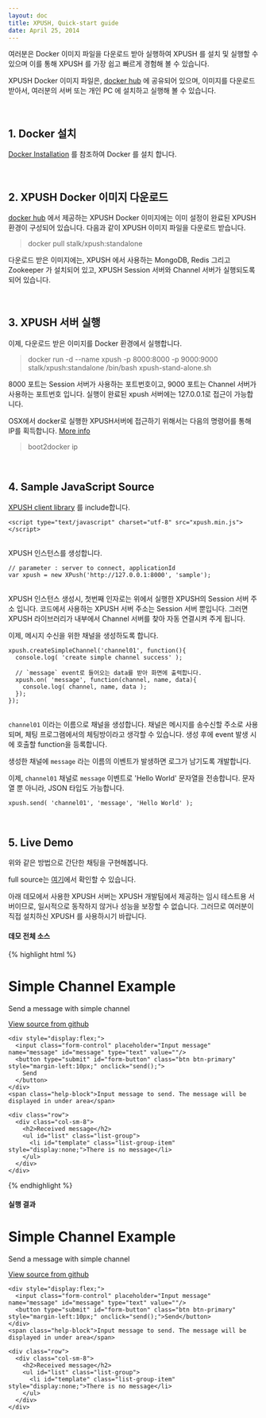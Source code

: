 ```yaml
---
layout: doc
title: XPUSH, Quick-start guide
date: April 25, 2014
---
```


여러분은 Docker 이미지 파일을 다운로드 받아 실행하여 XPUSH 를 설치 및 실행할 수 있으며 이를 통해 XPUSH 를 가장 쉽고 빠르게 경험해 볼 수 있습니다.

XPUSH Docker 이미지 파일은, [docker hub](https://registry.hub.docker.com/u/stalk/xpush/) 에 공유되어 있으며, 이미지를 다운로드 받아서, 여러분의 서버 또는 개인 PC 에 설치하고 실행해 볼 수 있습니다.

<br />

## 1. Docker 설치

[Docker Installation](https://docs.docker.com/installation/#installation) 를 참조하여 Docker 를 설치 합니다.

<br />

## 2. XPUSH Docker 이미지 다운로드

[docker hub](https://registry.hub.docker.com/u/stalk/xpush/) 에서 제공하는 XPUSH Docker 이미지에는 이미 설정이 완료된 XPUSH 환경이 구성되어 있습니다.
다음과 같이 XPUSH 이미지 파일을 다운로드 받습니다.

  > docker pull stalk/xpush:standalone

다운로드 받은 이미지에는, XPUSH 에서 사용하는 MongoDB, Redis 그리고 Zookeeper 가 설치되어 있고, XPUSH Session 서버와 Channel 서버가 실행되도록 되어 있습니다.

<br />

## 3. XPUSH 서버 실행

이제, 다운로드 받은 이미지를 Docker 환경에서 실행합니다.

  > docker run -d --name xpush -p 8000:8000 -p 9000:9000 stalk/xpush:standalone /bin/bash xpush-stand-alone.sh

8000 포트는 Session 서버가 사용하는 포트번호이고, 9000 포트는 Channel 서버가 사용하는 포트번호 입니다. 실행이 완료된 xpush 서버에는 127.0.0.1로 접근이 가능합니다.

OSX에서 docker로 실행한 XPUSH서버에 접근하기 위해서는 다음의 명령어를 통해 IP를 획득합니다. [More info](https://github.com/boot2docker/boot2docker)

  > boot2docker ip

<br />

## 4. Sample JavaScript Source

[XPUSH client library](http://xpush.github.io/doc/library/javascript/xpush.js/index.html) 를 include합니다.

<pre data-lang="html">
<code class="prettyprint">&lt;script type="text/javascript" charset="utf-8" src="xpush.min.js"&gt;&lt;/script&gt;
</code>
</pre>

XPUSH 인스턴스를 생성합니다.

<pre data-lang="js">
<code class="prettyprint">// parameter : server to connect, applicationId
var xpush = new XPush('http://127.0.0.1:8000', 'sample');
</code>
</pre>

XPUSH 인스턴스 생성시,
첫번째 인자로는 위에서 실행한 XPUSH의 Session 서버 주소 입니다.
코드에서 사용하는 XPUSH 서버 주소는 Session 서버 뿐입니다.
그러면 XPUSH 라이브러리가 내부에서 Channel 서버를 찾아 자동 연결시켜 주게 됩니다.

이제, 메시지 수신을 위한 채널을 생성하도록 합니다.

<pre data-lang="js">
<code class="prettyprint">xpush.createSimpleChannel('channel01', function(){
  console.log( 'create simple channel success' );

  // `message` event로 들어오는 data를 받아 화면에 출력합니다.
  xpush.on( 'message', function(channel, name, data){
    console.log( channel, name, data );
  });
});
</code>
</pre>

`channel01` 이라는 이름으로 채널을 생성합니다.
채널은 메시지를 송수신할 주소로 사용 되며, 체팅 프로그램에서의 체팅방이라고 생각할 수 있습니다.  생성 후에 event 발생 시에 호출할 function을 등록합니다.

생성한 채널에 `message` 라는 이름의 이벤트가 발생하면 로그가 남기도록 개발합니다.

이제, `channel01` 채널로 `message` 이벤트로 'Hello World' 문자열을 전송합니다. 문자열 뿐 아니라, JSON 타입도 가능합니다.

<pre data-lang="js">
<code class="prettyprint">xpush.send( 'channel01', 'message', 'Hello World' );</code>
</pre>

<br />

## 5. Live Demo

위와 같은 방법으로 간단한 채팅을 구현해봅니다.

full source는 [여기](https://github.com/xpush/lib-xpush-web/blob/master/example/simple.html)에서 확인할 수 있습니다.

아래 데모에서 사용한 XPUSH 서버는 XPUSH 개발팀에서 제공하는 임시 테스트용 서버이므로, 일시적으로 동작하지 않거나 성능을 보장할 수 없습니다. 그러므로 여러분이 직접 설치하신 XPUSH 를 사용하시기 바랍니다.

#### 데모 전체 소스
{% highlight html %}
<script src="https://ajax.googleapis.com/ajax/libs/jquery/1.11.1/jquery.min.js"></script>

<!-- xpush -->
<script src="http://xpush.github.io/lib/dist/xpush.js"></script>

<script type="text/javascript">
// Create new xpush instance
var xpush = new XPush('http://demo.stalk.io:8000', 'demo');

$(document).ready( function(){
  // channel01 을 생성합니다.
  xpush.createSimpleChannel('channel01', function(){
    // 생성 후에 success 메시지를 보여줍니다.
    var html =  '<strong>Well done!</strong> Create simple channel success';
    $( "#success" ).html(html);
    $( "#success" ).show();

      // `message` event로 들어오는 data를 받아 화면에 출력합니다.
    xpush.on( 'message', function(channel, name, data){
      data = decodeURIComponent( data );
      $( "#success" ).html( '<strong>Received success</strong> : ' + data );

      // template을 복사하여 새로운 DOM 객체를 생성합니다..
      var newMessage = $( "#template" ).clone();

      // 새로 만든 DOM 객체를 수정합니다.
      newMessage.attr( "id", "template_"+ Date.now() );
      newMessage.html( data );

      // 새로 만든 DOM 객체를 ul DOM에 추가합니다.
      newMessage.appendTo( "#list" );
      newMessage.show();

      // 새로 생성한 DOM 객체에 class를 추가합니다.
      $( ".list-group-item-success" ).each(function(){
        $(this).removeClass( "list-group-item-success" );
      });
      newMessage.addClass( "list-group-item-success" );
    });
  });
});

var send = function( ){
  var msg = $( "#message" ).val();
  xpush.send( 'channel01', 'message', encodeURIComponent( msg ) );
  $( "#message" ).val('');
};

</script>

<div class="row" style="margin-top:20px;">
  <div class="col-sm-12">
    <div class="jumbotron">
      <h1>Simple Channel Example</h1>
      <p class="lead">Send a message with simple channel</p>
      <p>
        <a href="https://github.com/xpush/lib-xpush-web/blob/master/example/simple.html" class="btn btn-primary btn-lg" role="button">
          View source from github
        </a>
      </p>
    </div>
    <div id="success" class="alert alert-success" role="alert" style="display:none">
    </div>

    <div style="display:flex;">
      <input class="form-control" placeholder="Input message" name="message" id="message" type="text" value=""/>
      <button type="submit" id="form-button" class="btn btn-primary" style="margin-left:10px;" onclick="send();">
        Send
      </button>
    </div>
    <span class="help-block">Input message to send. The message will be displayed in under area</span>

    <div class="row">
      <div class="col-sm-8">
        <h2>Received message</h2>
        <ul id="list" class="list-group">
          <li id="template" class="list-group-item" style="display:none;">There is no message</li>
        </ul>
      </div>
    </div>
  </div>
</div>
{% endhighlight %}



<script src="https://ajax.googleapis.com/ajax/libs/jquery/1.11.1/jquery.min.js"></script>

<!-- xpush -->
<script src="http://xpush.github.io/lib/dist/xpush.js"></script>

<script type="text/javascript">
// Create new xpush instance
var xpush = new XPush('http://demo.stalk.io:8000', 'demo');

$(document).ready( function(){
  // channel01 을 생성합니다.
  xpush.createSimpleChannel('channel01', function(){
    // 생성 후에 success 메시지를 보여줍니다.
    var html =  '<strong>Well done!</strong> Create simple channel success';
    $( "#success" ).html(html);
    $( "#success" ).show();

      // `message` event로 들어오는 data를 받아 화면에 출력합니다.
    xpush.on( 'message', function(channel, name, data){
      data = decodeURIComponent( data );
      $( "#success" ).html( '<strong>Received success</strong> : ' + data );

      // template을 복사하여 새로운 DOM 객체를 생성합니다..
      var newMessage = $( "#template" ).clone();

      // 새로 만든 DOM 객체를 수정합니다.
      newMessage.attr( "id", "template_"+ Date.now() );
      newMessage.html( data );

      // 새로 만든 DOM 객체를 ul DOM에 추가합니다.
      newMessage.appendTo( "#list" );
      newMessage.show();

      // 새로 생성한 DOM 객체에 class를 추가합니다.
      $( ".list-group-item-success" ).each(function(){
        $(this).removeClass( "list-group-item-success" );
      });
      newMessage.addClass( "list-group-item-success" );
    });
  });
});

var send = function( ){
  var msg = $( "#message" ).val();
  xpush.send( 'channel01', 'message', encodeURIComponent( msg ) );
  $( "#message" ).val('');
};

</script>

<br />

#### 실행 결과

<div class="row" style="margin-top:20px;">
  <div class="col-sm-12">
    <div class="jumbotron">
      <h1>Simple Channel Example</h1>
      <p class="lead">Send a message with simple channel</p>
      <p><a href="https://github.com/xpush/lib-xpush-web/blob/master/example/simple.html" class="btn btn-primary btn-lg" role="button">View source from github</a></p>
    </div>
    <div id="success" class="alert alert-success" role="alert" style="display:none">
    </div>

    <div style="display:flex;">
      <input class="form-control" placeholder="Input message" name="message" id="message" type="text" value=""/>
      <button type="submit" id="form-button" class="btn btn-primary" style="margin-left:10px;" onclick="send();">Send</button>
    </div>
    <span class="help-block">Input message to send. The message will be displayed in under area</span>

    <div class="row">
      <div class="col-sm-8">
        <h2>Received message</h2>
        <ul id="list" class="list-group">
          <li id="template" class="list-group-item" style="display:none;">There is no message</li>
        </ul>
      </div>
    </div>
  </div>
</div>

<script type="text/javascript">
  prettyPrint();
</script>
